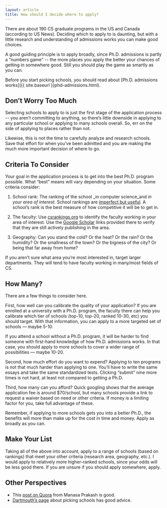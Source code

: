 ```yaml
---
layout: article
title: How should I decide where to apply?
---
```



There are about 190 CS graduate programs in the US and Canada (according to US News).  Deciding which to apply to is daunting, but with a little research and understanding of admissions works you can make good choices.

A good guiding principle is to apply broadly, since Ph.D. admissions is partly a “numbers game” -- the more places you apply the better your chances of getting in somewhere good.  Still you should play the game as smartly as you can.

Before you start picking schools, you should read about [Ph.D. admissions works]({{ site.baseurl }}phd-admissions.html).

## Don’t Worry Too Much

Selecting schools to apply to is just the first stage of the application process -- you aren’t committing to anything, so there’s little downside in applying to any particular school or applying to many schools overall.  So, err on the side of applying to places rather than not.

Likewise, this is not the time to carefully analyze and research schools.  Save that effort for when you’ve been admitted and you are making the much more important decision of where to go.

## Criteria To Consider

Your goal in the application process is to get into the best Ph.D. program possible.  What “best” means will vary depending on your situation.  Some criteria consider:

1. School rank: The ranking of the school _in computer science_and _in your area of interest_.  School rankings are [imperfect but useful](link).  A school’s rank is the best measure of how competitive it will be to get in.

2. The faculty:  Use [csrankings.org]( [http://csrankings.org](http://csrankings.org/) ) to identify the faculty working in your area of interest.  Use the [Google Scholar]( [https://scholar.google.com/](https://scholar.google.com/) ) links provided there to verify that they are still actively publishing in the area.

3. Geography:  Can you stand the cold? Or the heat? Or the rain? Or the humidity?  Or the smallness of the town?  Or the bigness of the city? Or being that far away from home?

If you aren’t sure what area you’re most interested in, target larger departments.  They will tend to have faculty working in many/most fields of CS.

## How Many?

There are a few things to consider here.

First, how well can you calibrate the quality of your application?  If you are enrolled at a university with a Ph.D. program, the faculty there can help you calibrate which tier of schools (top-10, top-20, ranked 10-30, etc) you should target.  With that information, you can apply to a more targeted set of schools — maybe 5-10.

If you attend a school without a Ph.D. program, it will be harder to find someone with first-hand knowledge of how Ph.D. admissions works.  In that case, you should apply to more schools to cover a wider range of possibilities — maybe 10-20.

Second, how much effort do you want to expend?  Applying to ten programs is not that much harder than applying to one.  You’ll have to write the same essays and take the same standardized tests.  Clicking “submit” nine more times is not hard, at least not compared to getting a Ph.D.  

Third, how many can you afford?  Quick googling shows that the average application fee is around $70/school, but many schools provide a link to request a waiver based on need or other criteria.  If money is a limiting factor for you, take full advantage of these.

Remember, if applying to more schools gets you into a better Ph.D., the benefits will more than make up for the cost in time and money.  Apply as broadly as you can.


## Make Your List

Taking all of the above into account, apply to a range of schools (based on rankings) that meet your other criteria (research area, geography, etc.).  I would apply to relatively more higher-ranked schools, since your odds will be less good there.  If you are unsure if you should apply somewhere, apply.

## Other Perspectives

* This [post on Quora](https://qr.ae/pN0aiy) from Manasa Prakash is good.
* [Dartmouth’s page](https://web.cs.dartmouth.edu/undergraduate/graduate-school-advice#How%20do%20I%20pick%20a%20list%20of%20programs%20to%20apply%20to?) about picking schools has good advice.

